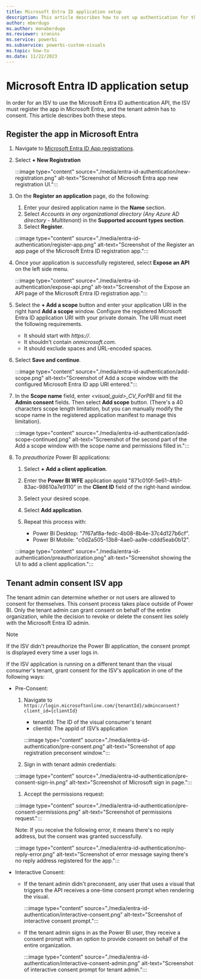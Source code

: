 ```yaml
---
title: Microsoft Entra ID application setup
description: This article describes how to set up authentication for third party ISVs in Microsoft Entra.
author: mberdugo
ms.author: monaberdugo
ms.reviewer: sranins
ms.service: powerbi
ms.subservice: powerbi-custom-visuals
ms.topic: how-to
ms.date: 11/22/2023
---
```


# Microsoft Entra ID application setup

In order for an ISV to use the Microsoft Entra ID authentication API, the ISV must register the app in Microsoft Entra, and the tenant admin has to consent. This article describes both these steps.

## Register the app in Microsoft Entra

1. Navigate to [Microsoft Entra ID App registrations](https://ms.portal.azure.com/#view/Microsoft_AAD_IAM/ActiveDirectoryMenuBlade/~/RegisteredApps).

1. Select **+ New Registration**

   :::image type="content" source="./media/entra-id-authentication/new-registration.png" alt-text="Screenshot of Microsoft Entra app new registration UI.":::

1. On the **Register an application** page, do the following:
   1. Enter your desired application name in the **Name** section.
   1. Select *Accounts in any organizational directory (Any Azure AD directory - Multitenant)* in the **Supported account types section**.
   1. Select **Register**.

   :::image type="content" source="./media/entra-id-authentication/register-app.png" alt-text="Screenshot of the Register an app page of the Microsoft Entra ID registration app.":::

1. Once your application is successfully registered, select **Expose an API** on the left side menu.

    :::image type="content" source="./media/entra-id-authentication/expose-api.png" alt-text="Screenshot of the Expose an API page of the Microsoft Entra ID registration app.":::

1. Select the **+ Add a scope** button and enter your application URI in the right hand **Add a scope** window. Configure the registered Microsoft Entra ID application URI with your private domain. The URI must meet the following requirements.

   * It should start with *https://*.
   * It shouldn't contain *onmicrosoft.com*.  
   * It should exclude spaces and URL-encoded spaces.

1. Select **Save and continue**.

   :::image type="content" source="./media/entra-id-authentication/add-scope.png" alt-text="Screenshot of Add a scope window with the configured Microsoft Entra ID app URI entered.":::

1. In the **Scope name** field, enter *<visual_guid>_CV_ForPBI* and fill the **Admin consent** fields. Then select **Add scope** button. (There's a 40 characters scope length limitation, but you can  manually modify the scope name in the registered application manifest to manage this limitation).

    :::image type="content" source="./media/entra-id-authentication/add-scope-continued.png" alt-text="Screenshot of the second part of the Add a scope window with the scope name and permissions filled in.":::

1. To *preauthorize* Power BI applications:

   1. Select **+ Add a client application**.
   1. Enter the **Power BI WFE** application appId "871c010f-5e61-4fb1-83ac-98610a7e9110" in the **Client ID** field of the right-hand window.
   1. Select your desired scope.
   1. Select **Add application**.
   1. Repeat this process with:

      * Power BI Desktop: "7f67af8a-fedc-4b08-8b4e-37c4d127b6cf".
      * Power BI Mobile: "c0d2a505-13b8-4ae0-aa9e-cddd5eab0b12".

     :::image type="content" source="./media/entra-id-authentication/preauthorization.png" alt-text="Screenshot showing the UI to add a client application.":::

## Tenant admin consent ISV app

The tenant admin can determine whether or not users are allowed to consent for themselves. This consent process takes place outside of Power BI. Only the tenant admin can grant consent on behalf of the entire organization, while the decision to revoke or delete the consent lies solely with the Microsoft Entra ID admin.

> [!NOTE]
> If the ISV didn't preauthorize the Power BI application, the consent prompt is displayed every time a user logs in.

If the ISV application is running on a different tenant than the visual consumer's tenant, grant consent for the ISV's application in one of the following ways:

* Pre-Consent:

  1. Navigate to `https://login.microsoftonline.com/{tenantId}/adminconsent?client_id={clientId}`

     * tenantId: The ID of the visual consumer's tenant
     * clientId: The appId of ISV’s application

     :::image type="content" source="./media/entra-id-authentication/pre-consent.png" alt-text="Screenshot of app registration preconsent window.":::

  1. Sign in with tenant admin credentials:

    :::image type="content" source="./media/entra-id-authentication/pre-consent-sign-in.png" alt-text="Screenshot of Microsoft sign in page.":::

  1. Accept the permissions request:

    :::image type="content" source="./media/entra-id-authentication/pre-consent-permissions.png" alt-text="Screenshot of permissions request.":::

    Note: If you receive the following error, it means there's no reply address, but the consent was granted successfully.

    :::image type="content" source="./media/entra-id-authentication/no-reply-error.png" alt-text="Screenshot of error message saying there's no reply address registered for the app.":::

* Interactive Consent:

  * If the tenant admin didn't preconsent, any user that uses a visual that triggers the API receives a one-time consent prompt when rendering the visual.

    :::image type="content" source="./media/entra-id-authentication/interactive-consent.png" alt-text="Screenshot of interactive consent prompt.":::

  * If the tenant admin signs in as the Power BI user, they receive a consent prompt with an option to provide consent on behalf of the entire organization.

    :::image type="content" source="./media/entra-id-authentication/interactive-consent-admin.png" alt-text="Screenshot of interactive consent prompt for tenant admin.":::
